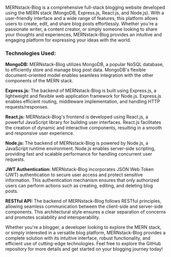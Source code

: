 MERNstack-Blog is a comprehensive full-stack blogging website developed using the MERN stack (MongoDB, Express.js, React.js, and Node.js). With a user-friendly interface and a wide range of features, this platform allows users to create, edit, and share blog posts effortlessly. Whether you're a passionate writer, a content creator, or simply someone looking to share your thoughts and experiences, MERNstack-Blog provides an intuitive and engaging platform for expressing your ideas with the world.

### Technologies Used:

<b>MongoDB:</b> MERNstack-Blog utilizes MongoDB, a popular NoSQL database, to efficiently store and manage blog post data. MongoDB's flexible document-oriented model enables seamless integration with the other components of the MERN stack.  

<b>Express.js:</b> The backend of MERNstack-Blog is built using Express.js, a lightweight and flexible web application framework for Node.js. Express.js enables efficient routing, middleware implementation, and handling HTTP requests/responses.  

<b>React.js:</b> MERNstack-Blog's frontend is developed using React.js, a powerful JavaScript library for building user interfaces. React.js facilitates the creation of dynamic and interactive components, resulting in a smooth and responsive user experience.

<b>Node.js:</b> The backend of MERNstack-Blog is powered by Node.js, a JavaScript runtime environment. Node.js enables server-side scripting, providing fast and scalable performance for handling concurrent user requests.  

<b>JWT Authentication:</b> MERNstack-Blog incorporates JSON Web Token (JWT) authentication to secure user access and protect sensitive information. This authentication mechanism ensures that only authorized users can perform actions such as creating, editing, and deleting blog posts. 

<b>RESTful API:</b> The backend of MERNstack-Blog follows RESTful principles, allowing seamless communication between the client-side and server-side components. This architectural style ensures a clear separation of concerns and promotes scalability and interoperability.  

Whether you're a blogger, a developer looking to explore the MERN stack, or simply interested in a versatile blog platform, MERNstack-Blog provides a complete solution with its intuitive interface, robust functionality, and efficient use of cutting-edge technologies. Feel free to explore the GitHub repository for more details and get started on your blogging journey today!
